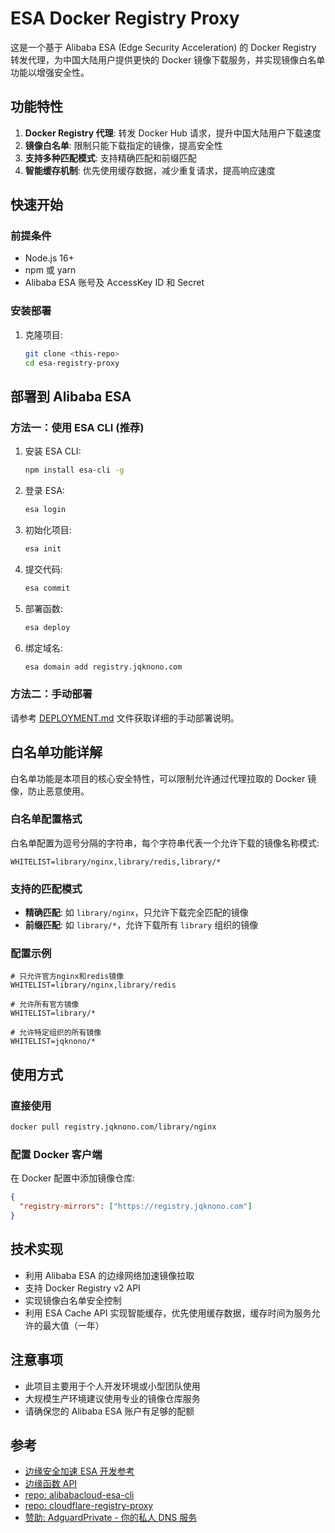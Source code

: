 # ESA Docker Registry Proxy

这是一个基于 Alibaba ESA (Edge Security Acceleration) 的 Docker Registry 转发代理，为中国大陆用户提供更快的 Docker 镜像下载服务，并实现镜像白名单功能以增强安全性。

## 功能特性

1. **Docker Registry 代理**: 转发 Docker Hub 请求，提升中国大陆用户下载速度
2. **镜像白名单**: 限制只能下载指定的镜像，提高安全性
3. **支持多种匹配模式**: 支持精确匹配和前缀匹配
4. **智能缓存机制**: 优先使用缓存数据，减少重复请求，提高响应速度

## 快速开始

### 前提条件

- Node.js 16+
- npm 或 yarn
- Alibaba ESA 账号及 AccessKey ID 和 Secret

### 安装部署

1. 克隆项目:

   ```bash
   git clone <this-repo>
   cd esa-registry-proxy
   ```

## 部署到 Alibaba ESA

### 方法一：使用 ESA CLI (推荐)

1. 安装 ESA CLI:

   ```bash
   npm install esa-cli -g
   ```

2. 登录 ESA:

   ```bash
   esa login
   ```

3. 初始化项目:

   ```bash
   esa init
   ```

4. 提交代码:

   ```bash
   esa commit
   ```

5. 部署函数:

   ```bash
   esa deploy
   ```

6. 绑定域名:
   ```bash
   esa domain add registry.jqknono.com
   ```

### 方法二：手动部署

请参考 [DEPLOYMENT.md](DEPLOYMENT.md) 文件获取详细的手动部署说明。

## 白名单功能详解

白名单功能是本项目的核心安全特性，可以限制允许通过代理拉取的 Docker 镜像，防止恶意使用。

### 白名单配置格式

白名单配置为逗号分隔的字符串，每个字符串代表一个允许下载的镜像名称模式:

```env
WHITELIST=library/nginx,library/redis,library/*
```

### 支持的匹配模式

- **精确匹配**: 如 `library/nginx`，只允许下载完全匹配的镜像
- **前缀匹配**: 如 `library/*`，允许下载所有 `library` 组织的镜像

### 配置示例

```env
# 只允许官方nginx和redis镜像
WHITELIST=library/nginx,library/redis

# 允许所有官方镜像
WHITELIST=library/*

# 允许特定组织的所有镜像
WHITELIST=jqknono/*
```

## 使用方式

### 直接使用

```bash
docker pull registry.jqknono.com/library/nginx
```

### 配置 Docker 客户端

在 Docker 配置中添加镜像仓库:

```json
{
  "registry-mirrors": ["https://registry.jqknono.com"]
}
```

## 技术实现

- 利用 Alibaba ESA 的边缘网络加速镜像拉取
- 支持 Docker Registry v2 API
- 实现镜像白名单安全控制
- 利用 ESA Cache API 实现智能缓存，优先使用缓存数据，缓存时间为服务允许的最大值（一年）

## 注意事项

- 此项目主要用于个人开发环境或小型团队使用
- 大规模生产环境建议使用专业的镜像仓库服务
- 请确保您的 Alibaba ESA 账户有足够的配额

## 参考

- [边缘安全加速 ESA 开发参考](https://www.alibabacloud.com/help/zh/edge-security-acceleration/esa/api-reference-1-1/)
- [边缘函数 API](https://www.alibabacloud.com/help/zh/edge-security-acceleration/esa/user-guide/api-documentation/)
- [repo: alibabacloud-esa-cli](https://github.com/aliyun/alibabacloud-esa-cli)
- [repo: cloudflare-registry-proxy](https://github.com/jqknono/cloudflare-registry-proxy)
- [赞助: AdguardPrivate - 你的私人 DNS 服务](https://adguardprivate.com)
